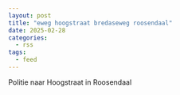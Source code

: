 ```yaml
---
layout: post
title: "eweg hoogstraat bredaseweg roosendaal"
date: 2025-02-28
categories: 
  - rss
tags: 
  - feed
---
```


Politie naar Hoogstraat in Roosendaal
